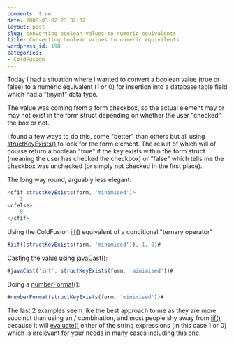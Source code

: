```yaml
---
comments: true
date: 2008-03-02 23:32:32
layout: post
slug: converting-boolean-values-to-numeric-equivalents
title: Converting boolean values to numeric equivalents
wordpress_id: 198
categories:
- ColdFusion
---
```


Today I had a situation where I wanted to convert a boolean value (true or false) to a numeric equivalent (1 or 0) for insertion into a database table field which had a "tinyint" data type.

The value was coming from a form checkbox, so the actual element may or may not exist in the form struct depending on whether the user "checked" the box or not.

I found a few ways to do this, some "better" than others but all using [structKeyExists()](http://livedocs.adobe.com/coldfusion/8/htmldocs/help.html?content=functions_s_27.html) to look for the form element. The result of which will of course return a boolean "true" if the key exists within the form struct (meaning the user has checked the checkbox) or "false" which tells me the checkbox was unchecked (or simply not checked in the first place).

The long way round, arguably less elegant:

``` javascript
<cfif structKeyExists(form, 'minimised')>
	1
<cfelse>
	0
</cfif>
```

Using the ColdFusion [iif()](http://livedocs.adobe.com/coldfusion/8/htmldocs/help.html?content=functions_h-im_05.html) equivalent of a conditional "ternary operator"

``` javascript
#iif((structKeyExists(form, 'minimised')), 1, 0)#
```

Casting the value using [javaCast()](http://livedocs.adobe.com/coldfusion/8/htmldocs/help.html?content=functions_in-k_45.html):

``` javascript
#javaCast('int', structKeyExists(form, 'minimised'))#
```

Doing a [numberFormat()](http://livedocs.adobe.com/coldfusion/8/htmldocs/help.html?content=functions_m-r_08.html):

``` javascript
#numberFormat(structKeyExists(form, 'minimised'))#
```

The last 2 examples seem like the best approach to me as they are more succinct than using an <cfif>/<cfelse> combination, and most people shy away from [iif()](http://livedocs.adobe.com/coldfusion/8/htmldocs/help.html?content=functions_h-im_05.html) because it will [evaluate()](http://livedocs.adobe.com/coldfusion/8/htmldocs/help.html?content=functions_e-g_03.html) either of the string expressions (in this case 1 or 0) which is irrelevant for your needs in many cases including this one.
